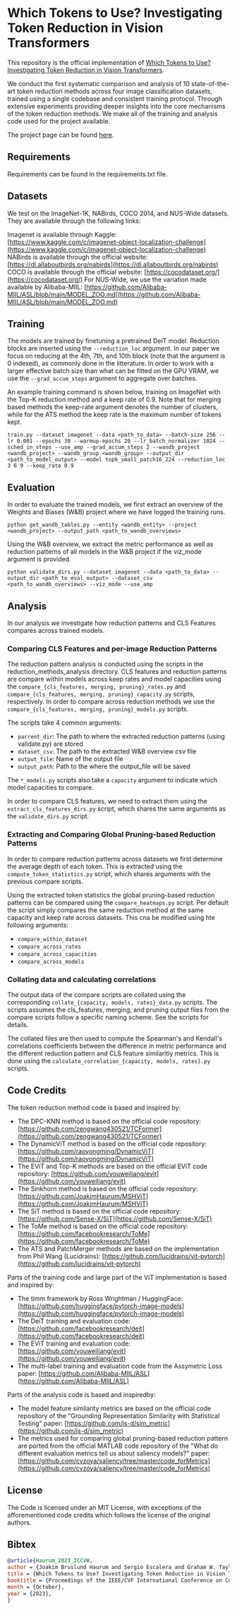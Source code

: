 # Which Tokens to Use? Investigating Token Reduction in Vision Transformers

This repository is the official implementation of [Which Tokens to Use? Investigating Token Reduction in Vision Transformers](). 

We conduct the first systematic comparison and analysis of 10 state-of-the-art token reduction methods across four image classification datasets, trained using a single codebase and consistent training protocol. Through extensive experiments providing deeper insights into the core mechanisms of the token reduction methods. We make all of the training and analysis code used for the project available.

The project page can be found [here](http://vap.aau.dk/tokens).

## Requirements

Requirements can be found in the requirements.txt file. 

## Datasets

We test on the ImageNet-1K, NABirds, COCO 2014, and NUS-Wide datasets. They are available through the following links:

Imagenet is available through Kaggle: [https://www.kaggle.com/c/imagenet-object-localization-challenge](https://www.kaggle.com/c/imagenet-object-localization-challenge)
NABirds is available through the official website: [https://dl.allaboutbirds.org/nabirds](https://dl.allaboutbirds.org/nabirds)
COCO is available through the official website: [https://cocodataset.org/](https://cocodataset.org/)
For NUS-Wide, we use the variation made available by Alibaba-MIIL: [https://github.com/Alibaba-MIIL/ASL/blob/main/MODEL_ZOO.md](https://github.com/Alibaba-MIIL/ASL/blob/main/MODEL_ZOO.md)


## Training

The models are trained by finetuning a pretrained DeiT model. Reduction blocks are inserted using the `--reduction_loc` argument. In our paper we focus on reducing at the 4th, 7th, and 10th block (note that the argument is 0 indexed), as commonly done in the litterature. In order to work with a larger effective batch size than what can be fitted on the GPU VRAM, we use the `--grad_accum_steps` argument to aggregate over batches.

An example training command is shown below, training on ImageNet with the Top-K reduction method and a keep rate of 0.9. Note that for merging based methods the keep-rate argument denotes the number of clusters, while for the ATS method the keep rate is the maximum number of tokens kept.

```
train.py --dataset imagenet --data <path_to_data> --batch-size 256 --lr 0.001 --epochs 30 --warmup-epochs 20 --lr_batch_normalizer 1024 --sched_in_steps --use_amp --grad_accum_steps 2 --wandb_project <wandb_project> --wandb_group <wandb_group> --output_dir <path_to_model_output> --model topk_small_patch16_224 --reduction_loc 3 6 9 --keep_rate 0.9
```

## Evaluation

In order to evaluate the trained models, we first extract an overview of the Weights and Biases (W&B) project where we have logged the training runs.

```
python get_wandb_tables.py --entity <wandb_entity> --project <wandb_project> --output_path <path_to_wandb_overviews>
```

Using the W&B overview, we extract the metric performance as well as reduction patterns of all models in the W&B project if the viz_mode argument is provided.

```
python validate_dirs.py --dataset imagenet --data <path_to_data> --output_dir <path_to_eval_output> --dataset_csv <path_to_wandb_overviews> --viz_mode --use_amp
```

## Analysis

In our analysis we investigate how reduction patterns and CLS Features compares across trained models.

### Comparing CLS Features and per-image Reduction Patterns 

The reduction pattern analysis is conducted using the scripts in the reduction_methods_analysis directory.
CLS features and reduction patterns are compare within models across keep rates and model capacities using the `compare_{cls_features, merging, pruning}_rates.py` and `compare_{cls_features, merging, pruning}_capacity.py` scripts, respectively. In order to compare across reduction methods we use the `compare_{cls_features, merging, pruning}_models.py` scripts.

The scripts take 4 common arguments:
- `parrent_dir`: The path to where the extracted reduction patterns (using validate.py) are stored
- `dataset_csv`: The path to the extracted W&B overview csv file
- `output_file`: Name of the output file
- `output_path`: Path to the where the output_file will be saved

The `*_models.py` scripts also take a `capacity` argument to indicate which model capacities to compare.

In order to compare CLS features, we need to extract them using the `extract_cls_features_dirs.py` script, which shares the same arguments as the `validate_dirs.py` script.

### Extracting and Comparing Global Pruning-based Reduction Patterns

In order to compare reduction patterns across datasets we first determine the average depth of each token. This is extracted using the `compute_token_statistics.py` script, which shares arguments with the previous compare scripts.

Using the extracted token statistics the global pruning-based reduction patterns can be compared using the `compare_heatmaps.py` script.
Per default the script simply compares the same reduction method at the same capacity and keep rate across datasets. This cna be modified using hte following arguments:
- `compare_within_dataset`
- `compare_across_rates`
- `compare_across_capacities`
- `compare_across_models`

### Collating data and calculating correlations

The output data of the compare scripts are collated using the corresponding `collate_{capacity, models, rates}_data.py` scripts. The scripts assumes the cls_features, merging, and pruning output files from the compare scripts follow a specific naming scheme. See the scripts for details.

The collated files are then used to compute the Spearman's and Kendall's correlations coefficients between the difference in metric performance and the different reduction pattern and CLS feature similaritiy metrics. This is done using the `calculate_correlation_{capacity, models, rates}.py` scripts.



## Code Credits

The token reduction method code is based and inspired by:
- The DPC-KNN method is based on the official code repository: [https://github.com/zengwang430521/TCFormer](https://github.com/zengwang430521/TCFormer)
- The DynamicViT method is based on the official code repository: [https://github.com/raoyongming/DynamicViT](https://github.com/raoyongming/DynamicViT)
- The EViT and Top-K methods are based on the official EViT code repository: [https://github.com/youweiliang/evit](https://github.com/youweiliang/evit)
- The Sinkhorn method is based on the official code repository: [https://github.com/JoakimHaurum/MSHViT](https://github.com/JoakimHaurum/MSHViT)
- The SiT method is based on the official code repository: [https://github.com/Sense-X/SiT](https://github.com/Sense-X/SiT)
- The ToMe method is based on the official code repository: [https://github.com/facebookresearch/ToMe](https://github.com/facebookresearch/ToMe)
- The ATS and PatchMerger methods are based on the implementation from Phil Wang (Lucidrains): [https://github.com/lucidrains/vit-pytorch](https://github.com/lucidrains/vit-pytorch)

Parts of the training code and large part of the ViT implementation is based and inspired by:
- The timm framework by Ross Wrightman / HuggingFace: [https://github.com/huggingface/pytorch-image-models](https://github.com/huggingface/pytorch-image-models)
- The DeiT training and evaluation code: [https://github.com/facebookresearch/deit](https://github.com/facebookresearch/deit)
- The EViT training and evaluation code: [https://github.com/youweiliang/evit](https://github.com/youweiliang/evit)
- The multi-label training and evaluation code from the Assymetric Loss paper: [https://github.com/Alibaba-MIIL/ASL](https://github.com/Alibaba-MIIL/ASL)

Parts of the analysis code is based and inspiredby:
- The model feature similarity metrics are based on the official code repository of the "Grounding Representation Similarity with Statistical Testing" paper: [https://github.com/js-d/sim_metric](https://github.com/js-d/sim_metric)
- The metrics used for comparing global pruning-based reduction pattern are ported from the official MATLAB code repository of the "What do different evaluation metrics tell us about saliency models?" paper: [https://github.com/cvzoya/saliency/tree/master/code_forMetrics](https://github.com/cvzoya/saliency/tree/master/code_forMetrics)

## License

The Code is licensed under an MIT License, with exceptions of the afforementioned code credits which follows the license of the original authors.

## Bibtex
```bibtex
@article{Haurum_2023_ICCVW,
author = {Joakim Bruslund Haurum and Sergio Escalera and Graham W. Taylor and Thomas B. Moeslund},
title = {Which Tokens to Use? Investigating Token Reduction in Vision Transformers},
booktitle = {Proceedings of the IEEE/CVF International Conference on Computer Vision (ICCV) Workshops},
month = {October},
year = {2023},
}
```